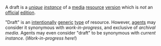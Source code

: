 A draft is a *[unique](https://github.com/gcassel/Modular-Organization-Terminology/blob/master/terms/unique.md) [instance](https://github.com/gcassel/Modular-Organization-Terminology/blob/master/terms/instance.md)* of a [media](https://github.com/gcassel/Modular-Organization-Terminology/blob/master/terms/media.md) [resource](https://github.com/gcassel/Modular-Organization-Terminology/blob/master/terms/resource.md) [version](https://github.com/gcassel/Modular-Organization-Terminology/blob/master/terms/version.md) which is *not* an [official](https://github.com/gcassel/Modular-Organization-Terminology/blob/master/terms/official.md) [edition](https://github.com/gcassel/Modular-Organization-Terminology/blob/master/terms/edition.md). 

"Draft" is an [intentionally](https://github.com/gcassel/Modular-Organization-Terminology/blob/master/terms/intention.md) [generic](https://github.com/gcassel/Modular-Organization-Terminology/blob/master/terms/generic.md) [type](https://github.com/gcassel/Modular-Organization-Terminology/blob/master/terms/type.md) of resource.  However, [agents](https://github.com/gcassel/Modular-Organization-Terminology/blob/master/terms/agent.md) may consider it synonymous with *work-in-progress*, and exclusive of *archival media*.  Agents may even consider "draft" to be synonymous with *current instance*.   (*Work-in-progress here!*)
